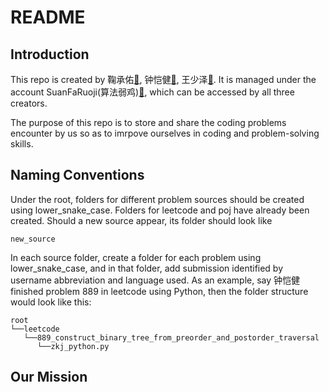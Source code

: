 # README
## Introduction
This repo is created by 鞠承佑[:email:](mailto:chengyou0421@gmail.com), 钟恺健[:email:](mailto:kzhong.97@gmail.com), 王少泽[:email:](mailto:shaozewxy@gmail.com). It is managed under the account SuanFaRuoji(算法弱鸡)[:email:](mailto:SuanFaRuoJi@gmail.com), which can be accessed by all three creators.

The purpose of this repo is to store and share the coding problems encounter by us so as to imrpove ourselves in coding and problem-solving skills. 

## Naming Conventions
Under the root, folders for different problem sources should be created using lower\_snake\_case. Folders for leetcode and poj have already been created. Should a new source appear, its folder should look like
```
new_source
```

In each source folder, create a folder for each problem using lower\_snake\_case, and in that folder, add submission identified by username abbreviation and language used. As an example, say 钟恺健 finished problem 889 in leetcode using Python, then the folder structure would look like this:
```
root
└──leetcode
   └──889_construct_binary_tree_from_preorder_and_postorder_traversal
      └──zkj_python.py
```

## Our Mission
